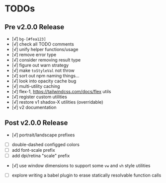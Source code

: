 # TODOs

## Pre v2.0.0 Release

- [√] `bg-[#fea123]`
- [√] check all TODO comments
- [√] unify helper functions/usage
- [√] remove error type
- [√] consider removing result type
- [√] figure out warn strategy
- [√] make `toStyleVal` not throw
- [√] sort out npm naming things...
- [√] look into opacity cache bug
- [√] multi-utility caching
- [√] flex-1, https://tailwindcss.com/docs/flex utils
- [√] register custom utilities
- [√] restore v1 shadox-X utilities (overridable)
- [√] v2 documentation

## Post v2.0.0 Release

- [√] portrait/landscape prefixes
- [ ] double-dashed configged colors
- [ ] add font-scale prefix
- [ ] add dpi/retina "scale" prefix
- [√] use window dimensions to support some `vw` and `vh` style utilities
- [ ] explore writing a babel plugin to erase statically resolvable function calls
